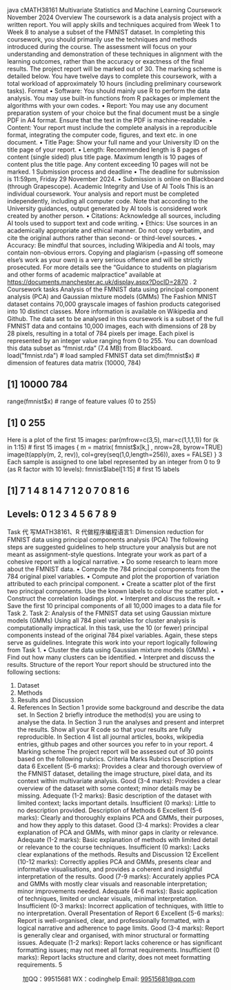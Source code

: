 java cMATH38161 Multivariate Statistics and Machine Learning
Coursework
November 2024
Overview
The coursework is a data analysis project with a written report. You will apply skills
and techniques acquired from Week 1 to Week 8 to analyse a subset of the FMNIST
dataset.
In completing this coursework, you should primarily use the techniques and methods
introduced during the course. The assessment will focus on your understanding and
demonstration of these techniques in alignment with the learning outcomes, rather
than the accuracy or exactness of the final results.
The project report will be marked out of 30. The marking scheme is detailed below.
You have twelve days to complete this coursework, with a total workload of approximately 10 hours (including preliminary coursework tasks).
Format
• Software: You should mainly use R to perform the data analysis. You may use
built-in functions from R packages or implement the algorithms with your own
codes.
• Report: You may use any document preparation system of your choice but the
final document must be a single PDF in A4 format. Ensure that the text in the
PDF is machine-readable.
• Content: Your report must include the complete analysis in a reproducible format,
integrating the computer code, figures, and text etc. in one document.
• Title Page: Show your full name and your University ID on the title page of your
report.
• Length: Recommended length is 8 pages of content (single sided) plus title
page. Maximum length is 10 pages of content plus the title page. Any content
exceeding 10 pages will not be marked.
1
Submission process and deadline
• The deadline for submission is 11:59pm, Friday 29 November 2024.
• Submission is online on Blackboard (through Grapescope).
Academic Integrity and Use of AI Tools
This is an individual coursework. Your analysis and report must be completed
independently, including all computer code. Note that according to the University
guidances, output generated by AI tools is considered work created by another person.
• Citations: Acknowledge all sources, including AI tools used to support text and
code writing.
• Ethics: Use sources in an academically appropriate and ethical manner. Do not
copy verbatim, and cite the original authors rather than second- or third-level
sources.
• Accuracy: Be mindful that sources, including Wikipedia and AI tools, may contain
non-obvious errors.
Copying and plagiarism (=passing off someone else’s work as your own) is a very
serious offence and will be strictly prosecuted. For more details see the “Guidance
to students on plagiarism and other forms of academic malpractice” available at
https://documents.manchester.ac.uk/display.aspx?DocID=2870 .
2
Coursework tasks
Analysis of the FMNIST data using principal component analysis
(PCA) and Gaussian mixture models (GMMs)
The Fashion MNIST dataset contains 70,000 grayscale images of fashion products
categorised into 10 distinct classes. More information is available on Wikipedia and
Github.
The data set to be analysed in this coursework is a subset of the full FMNIST data and
contains 10,000 images, each with dimensions of 28 by 28 pixels, resulting in a total of
784 pixels per image. Each pixel is represented by an integer value ranging from 0 to
255. You can download this data subset as “fmnist.rda” (7.4 MB) from Blackboard.
load("fmnist.rda") # load sampled FMNIST data set
dim(fmnist$x) # dimension of features data matrix (10000, 784)
## [1] 10000 784
range(fmnist$x) # range of feature values (0 to 255)
## [1] 0 255
Here is a plot of the first 15 images:
par(mfrow=c(3,5), mar=c(1,1,1,1))
for (k in 1:15) # first 15 images
{
m = matrix( fmnist$x[k,] , nrow=28, byrow=TRUE)
image(t(apply(m, 2, rev)), col=grey(seq(1,0,length=256)), axes = FALSE)
}
3
Each sample is assigned to one label represented by an integer from 0 to 9 (as R factor
with 10 levels):
fmnist$label[1:15] # first 15 labels
## [1] 7 1 4 8 1 4 7 1 2 0 7 0 8 1 6
## Levels: 0 1 2 3 4 5 6 7 8 9
Task 代 写MATH38161、R
代做程序编程语言1: Dimension reduction for FMNIST data using principal components analysis
(PCA)
The following steps are suggested guidelines to help structure your analysis but are not
meant as assignment-style questions. Integrate your work as part of a cohesive report
with a logical narrative.
• Do some research to learn more about the FMNIST data.
• Compute the 784 principal components from the 784 original pixel variables.
• Compute and plot the proportion of variation attributed to each principal component.
• Create a scatter plot of the first two principal components. Use the known labels
to colour the scatter plot.
• Construct the correlation loadings plot.
• Interpret and discuss the result.
• Save the first 10 principal components of all 10,000 images to a data file for Task 2.
Task 2: Analysis of the FMNIST data set using Gaussian mixture models (GMMs)
Using all 784 pixel variables for cluster analysis is computationally impractical. In
this task, use the 10 (or fewer) principal components instead of the original 784 pixel
variables. Again, these steps serve as guidelines. Integrate this work into your report
logically following from Task 1.
• Cluster the data using Gaussian mixture models (GMMs).
• Find out how many clusters can be identified.
• Interpret and discuss the results.
Structure of the report
Your report should be structured into the following sections:
1. Dataset
2. Methods
3. Results and Discussion
4. References
In Section 1 provide some background and describe the data set. In Section 2 briefly
introduce the method(s) you are using to analyse the data. In Section 3 run the analyses
and present and interpret the results. Show all your R code so that your results are
fully reproducible. In Section 4 list all journal articles, books, wikipedia entries, github
pages and other sources you refer to in your report.
4
Marking scheme
The project report will be assessed out of 30 points based on the following rubrics.
Criteria Marks Rubrics
Description of
data
6 Excellent (5-6 marks): Provides a clear and thorough
overview of the FMNIST dataset, detailing the image
structure, pixel data, and its context within multivariate
analysis.
Good (3-4 marks): Provides a clear overview of the
dataset with some context; minor details may be missing.
Adequate (1-2 marks): Basic description of the dataset
with limited context; lacks important details.
Insufficient (0 marks): Little to no description provided.
Description of
Methods
6 Excellent (5-6 marks): Clearly and thoroughly explains
PCA and GMMs, their purposes, and how they apply to
this dataset.
Good (3-4 marks): Provides a clear explanation of PCA
and GMMs, with minor gaps in clarity or relevance.
Adequate (1-2 marks): Basic explanation of methods with
limited detail or relevance to the course techniques.
Insufficient (0 marks): Lacks clear explanations of the
methods.
Results and
Discussion
12 Excellent (10-12 marks): Correctly applies PCA and
GMMs, presents clear and informative visualisations, and
provides a coherent and insightful interpretation of the
results.
Good (7-9 marks): Accurately applies PCA and GMMs
with mostly clear visuals and reasonable interpretation;
minor improvements needed.
Adequate (4-6 marks): Basic application of techniques,
limited or unclear visuals, minimal interpretation.
Insufficient (0-3 marks): Incorrect application of
techniques, with little to no interpretation.
Overall
Presentation of
Report
6 Excellent (5-6 marks): Report is well-organised, clear, and
professionally formatted, with a logical narrative and
adherence to page limits.
Good (3-4 marks): Report is generally clear and
organised, with minor structural or formatting issues.
Adequate (1-2 marks): Report lacks coherence or has
significant formatting issues; may not meet all format
requirements.
Insufficient (0 marks): Report lacks structure and clarity,
does not meet formatting requirements.
5

         
加QQ：99515681  WX：codinghelp  Email: 99515681@qq.com
